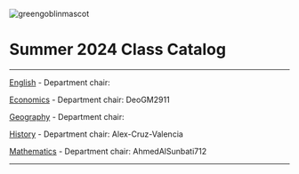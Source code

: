 ![greengoblinmascot](media/gg.jpeg)
# Summer 2024 Class Catalog
---

[English](english.md) - Department chair: <github username>

[Economics](economics.md) - Department chair: DeoGM2911

[Geography](geography.md) - Department chair: <github username>

[History](history.md) - Department chair: <Alex-Cruz-Valencia> Alex-Cruz-Valencia

[Mathematics](math.md) - Department chair: <AhmedAlSunbati712> AhmedAlSunbati712

---
